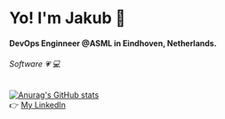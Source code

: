 # Yo! I'm Jakub :wave:  
#### DevOps Enginneer @ASML in Eindhoven, Netherlands. 
###### Software :heartpulse: :computer:

[![Anurag's GitHub stats](https://github-readme-stats.vercel.app/api?username=GetTuh)](https://github.com/GetTuh/About)  
:point_right: [My LinkedIn](https://www.linkedin.com/in/jakub-niemczyk-603b39163/)
